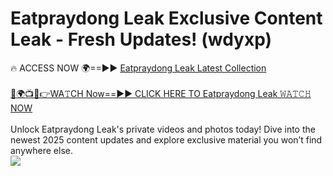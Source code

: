 # Eatpraydong Leak Exclusive Content Leak - Fresh Updates! (wdyxp)

🔥 ACCESS NOW 🌍==►► <a href="https://tinyurl.com/kvy9nzfs" rel="nofollow">Eatpraydong Leak Latest Collection</a>
<br><br>
[🔴🌍📺📱👉WA𝚃CH Now==►► CLICK HERE TO Eatpraydong Leak 𝚆𝙰𝚃𝙲𝙷 NOW](https://tinyurl.com/kvy9nzfs)
<br><br>
Unlock Eatpraydong Leak's private videos and photos today! Dive into the newest 2025 content updates and explore exclusive material you won’t find anywhere else.
<br>
<a href="https://tinyurl.com/kvy9nzfs" rel="nofollow" data-target="animated-image.originalLink"><img src="https://camo.githubusercontent.com/8a4f000d20f83aca3bf7ec5f350d767afa0574a8a352519fd8cfa583a6f93a33/68747470733a2f2f692e696d6775722e636f6d2f644a486b345a712e676966" data-canonical-src="https://i.imgur.com/dJHk4Zq.gif" style="max-width: 100%; display: inline-block;" data-target="animated-image.originalImage"></a>
<br>
